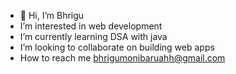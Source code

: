 - 👋 Hi, I’m Bhrigu
-  I’m interested in web development
-  I’m currently learning DSA with java 
-  I’m looking to collaborate on building web apps
-  How to reach me bhrigumonibaruahh@gmail.com

<!---
Bhrigumonibaruah/Bhrigumonibaruah is a ✨ special ✨ repository because its `README.md` (this file) appears on your GitHub profile.
You can click the Preview link to take a look at your changes.
--->
